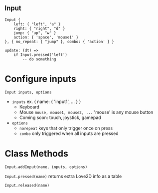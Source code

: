 ## Input

```
Input {
    left: { "left", "a" }
    right: { "right", "d" }
    jump: { "up", "w" }
    action: { 'space', 'mouse1' }
}, { no_repeat: { "jump" }, combo: { 'action' } }

update: (dt) =>
    if Input.pressed('left')
        -- do something
```

# Configure inputs

`Input inputs, options`

* `inputs` ex. { name: { 'input1', ... } }
    * Keyboard 
    * Mouse `mouse, mouse1, mouse2, ...` 'mouse' is any mouse button
    * Coming soon: touch, joystick, gamepad
* `options`
    * `norepeat` keys that only trigger once on press
    * `combo` only triggered when all inputs are pressed

# Class Methods

`Input.addInput(name, inputs, options)`

`Input.pressed(name)` returns extra Love2D info as a table

`Input.released(name)`